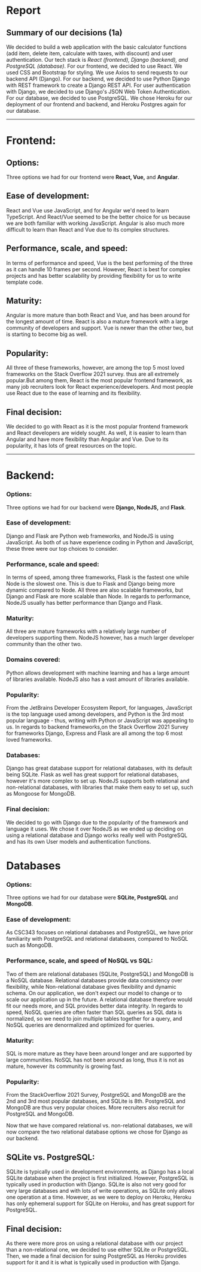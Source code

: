 # Report

## Summary of our decisions (1a)

We decided to build a web application with the basic calculator functions (add item, delete item, calculate with taxes, with discount) and user authentication. Our tech stack is _React (frontend), Django (backend), and PostgreSQL (database)_. For our frontend, we decided to use React. We used CSS and Bootstrap for styling. We use Axios to send requests to our backend API (Django). For our backend, we decided to use Python Django with REST framework to create a Django REST API. For user authentication with Django, we decided to use Django's JSON Web Token Authentication. For our database, we decided to use PostgreSQL. We chose Heroku for our deployment of our frontend and backend, and Heroku Postgres again for our database.

---

# Frontend:

## Options:

Three options we had for our frontend were **React, Vue,** and **Angular**.

## Ease of development:

React and Vue use JavaScript, and for Angular we'd need to learn TypeScript. And React/Vue seemed to be the better choice for us because we are both familiar with working JavaScript. Angular is also much more difficult to learn than React and Vue due to its complex structures.

## Performance, scale, and speed:

In terms of performance and speed, Vue is the best performing of the three as it can handle 10 frames per second. However, React is best for complex projects and has better scalability by providing flexibility for us to write template code.

## Maturity:

Angular is more mature than both React and Vue, and has been around for the longest amount of time. React is also a mature framework with a large community of developers and support. Vue is newer than the other two, but is starting to become big as well.

## Popularity:

All three of these frameworks, however, are among the top 5 most loved frameworks on the Stack Overflow 2021 survey. thus are all extremely popular.But among them, React is the most popular frontend framework, as many job recruiters look for React experience/developers. And most people use React due to the ease of learning and its flexibility.

## Final decision:

We decided to go with React as it is the most popular frontend framework and React developers are widely sought. As well, it is easier to learn than Angular and have more flexibility than Angular and Vue. Due to its popularity, it has lots of great resources on the topic.

---

# Backend:

### Options:

Three options we had for our backend were **Django, NodeJS,** and **Flask**.

### Ease of development:

Django and Flask are Python web frameworks, and NodeJS is using JavaScript. As both of us have experience coding in Python and JavaScript, these three were our top choices to consider.

### Performance, scale and speed:

In terms of speed, among three frameworks, Flask is the fastest one while Node is the slowest one. This is due to Flask and Django being more dynamic compared to Node. All three are also scalable frameworks, but Django and Flask are more scalable than Node. In regards to performance, NodeJS usually has better performance than Django and Flask.

### Maturity:

All three are mature frameworks with a relatively large number of developers supporting them. NodeJS however, has a much larger developer community than the other two.

### Domains covered:

Python allows development with machine learning and has a large amount of libraries available. NodeJS also has a vast amount of libraries available.

### Popularity:

From the JetBrains Developer Ecosystem Report, for languages, JavaScript is the top language used among developers, and Python is the 3rd most popular language - thus, writing with Python or JavaScript was appealing to us. In regards to backend frameworks,on the Stack Overflow 2021 Survey for frameworks Django, Express and Flask are all among the top 6 most loved frameworks.

### Databases:

Django has great database support for relational databases, with its default being SQLite. Flask as well has great support for relational databases, however it's more complex to set up. NodeJS supports both relational and non-relational databases, with libraries that make them easy to set up, such as Mongoose for MongoDB.

### Final decision:

We decided to go with Django due to the popularity of the framework and language it uses. We chose it over NodeJS as we ended up deciding on using a relational database and Django works really well with PostgreSQL and has its own User models and authentication functions.

# Databases

### Options:

Three options we had for our database were **SQLite, PostgreSQL** and **MongoDB**.

### Ease of development:

As CSC343 focuses on relational databases and PostgreSQL, we have prior familiarity with PostgreSQL and relational databases, compared to NoSQL such as MongoDB.

### Performance, scale, and speed of NoSQL vs SQL:

Two of them are relational databases (SQLite, PostgreSQL) and MongoDB is a NoSQL database. Relational databases provide data consistency over flexibility, while Non-relational database gives flexibility and dynamic schema. On our application, we don't expect our model to change or to scale our application up in the future. A relational database therefore would fit our needs more, and SQL provides better data integrity. In regards to speed, NoSQL queries are often faster than SQL queries as SQL data is normalized, so we need to join multiple tables together for a query, and NoSQL queries are denormalized and optimized for queries.

### Maturity:

SQL is more mature as they have been around longer and are supported by large communities. NoSQL has not been around as long, thus it is not as mature, however its community is growing fast.

### Popularity:

From the StackOverflow 2021 Survey, PostgreSQL and MongoDB are the 2nd and 3rd most popular databases, and SQLite is 8th. PostgreSQL and MongoDB are thus very popular choices. More recruiters also recruit for PostgreSQL and MongoDB.

Now that we have compared relational vs. non-relational databases, we will now compare the two relational database options we chose for Django as our backend.

## SQLite vs. PostgreSQL:

SQLite is typically used in development environments, as Django has a local SQLite database when the project is first initialized. However, PostgreSQL is typically used in production with Django. SQLite is also not very good for very large databases and with lots of write operations, as SQLite only allows one operation at a time. However, as we were to deploy on Heroku, Heroku has only ephemeral support for SQLite on Heroku, and has great support for PostgreSQL.

## Final decision:

As there were more pros on using a relational database with our project than a non-relational one, we decided to use either SQLite or PostgreSQL. Then, we made a final decision for suing PostgreSQL as Heroku provides support for it and it is what is typically used in production with Django.
